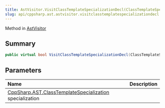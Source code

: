 ```yaml
---
title: AstVisitor.VisitClassTemplateSpecializationDecl(ClassTemplateSpecialization)
slug: api/cppsharp.ast.astvisitor.visitclasstemplatespecializationdecl
---
```

Method in [AstVisitor](/api/cppsharp/ast/astvisitor)

## Summary



```csharp
public virtual bool VisitClassTemplateSpecializationDecl(ClassTemplateSpecialization specialization)
```

## Parameters

|Name|Description|
|:---|:---|
|[CppSharp.AST.ClassTemplateSpecialization](/api/cppsharp/ast/classtemplatespecialization) specialization||


